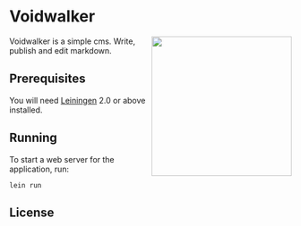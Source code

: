 # Voidwalker
<img src="http://i.imgur.com/yfHO418.jpg" align="right" height=250 />

Voidwalker is a simple cms. Write, publish and edit markdown.

## Prerequisites

You will need [Leiningen][1] 2.0 or above installed.

[1]: https://github.com/technomancy/leiningen

## Running

To start a web server for the application, run:

    lein run

## License
